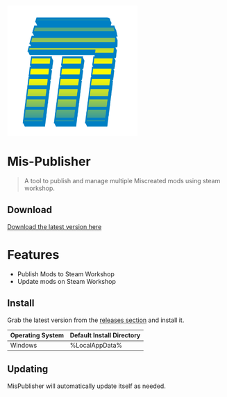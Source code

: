 <img src="https://github.com/csprance/mis-publisher/blob/master/public/images/icon.png?raw=true" width="300px"/>

# Mis-Publisher
> A tool to publish and manage multiple Miscreated mods using steam workshop.


## Download

<a href="https://github.com/csprance/mis-publisher/releases/latest">Download the latest version here</a>

# Features

- Publish Mods to Steam Workshop
- Update mods on Steam Workshop



## Install

Grab the latest version from the <a href="https://github.com/csprance/mis-publisher/releases/latest">releases section</a> and install it.

| Operating System | Default Install Directory                             |
| ---------------- | ----------------------------------------------------- |
| Windows          | %LocalAppData%                                        |

## Updating
MisPublisher will automatically update itself as needed.